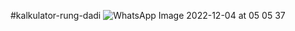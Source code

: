 #kalkulator-rung-dadi ![WhatsApp Image 2022-12-04 at 05 05 37](https://user-images.githubusercontent.com/101079488/205464063-84db8545-d51a-49d2-9e4a-d418218a6c1e.jpeg)
